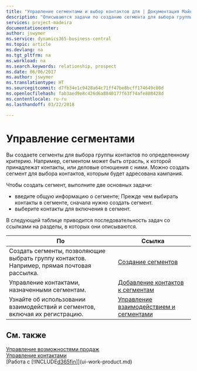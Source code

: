 ```yaml
---
title: "Управление сегментами и выбор контактов для | Документация Майкрософт"
description: "Описываются задачи по созданию сегмента для выбора группы контактов по определенному критерию, например по определенной отрасли, с которой вы хотите взаимодействовать."
services: project-madeira
documentationcenter: 
author: jswymer
ms.service: dynamics365-business-central
ms.topic: article
ms.devlang: na
ms.tgt_pltfrm: na
ms.workload: na
ms.search.keywords: relationship, prospect
ms.date: 06/06/2017
ms.author: jswymer
ms.translationtype: HT
ms.sourcegitcommit: d7fb34e1c9428a64c71ff47be8bcff174649c00d
ms.openlocfilehash: fab3aed9e8c426d6a8840177f63f74afe808428d
ms.contentlocale: ru-ru
ms.lasthandoff: 03/22/2018

---
```

# <a name="managing-segments"></a>Управление сегментами
Вы создаете сегменты для выбора группы контактов по определенному критерию. Например, сегментом может быть отрасль, к которой принадлежат контакты, или деловые отношения с ними. Можно создать сегмент для выбора контактов, которым будет адресована кампания.

Чтобы создать сегмент, выполните две основных задачи:

* введите общую информацию о сегменте; Прежде чем выбирать контакты в сегменте, сначала нужно создать сегмент.
* выберите контакты для включения в сегмент.

В следующей таблице приводится последовательность задач со ссылками на разделы, в которых они описываются. 

| По | Ссылка |
| --- | --- |
| Создать сегменты, позволяющие выбрать группу контактов. Например, прямая почтовая рассылка. |[Создание сегментов](marketing-how-create-segment.md) |
| Управление контактами, назначенными сегментам. |[Добавление контактов к сегментам](marketing-add-contact-segment.md) |
| Узнайте об использовании взаимодействий и сегментов, включая их регистрацию. |[Управление взаимодействием и сегментами](marketing-interaction-segments.md) |

## <a name="see-also"></a>См. также
[Управление возможностями продаж](marketing-manage-sales-opportunities.md)  
[Управление контактами](marketing-contacts.md)  
[Работа с [!INCLUDE[d365fin](includes/d365fin_md.md)]](ui-work-product.md)

